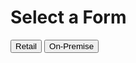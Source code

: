 <!DOCTYPE html>
<html lang="en">
<head>
    <meta charset="UTF-8">
    <meta name="viewport" content="width=device-width, initial-scale=1.0">
</head>
<body>
    <h1>Select a Form</h1>
    <a href="https://forms.office.com/r/gum2DA1XDc"><button>Retail</button></a>
    <a href="https://forms.office.com/r/54udKT0aGm"><button>On-Premise</button></a>
</body>
</html>
